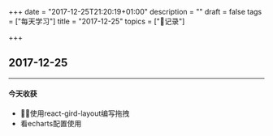 +++
date = "2017-12-25T21:20:19+01:00"
description = ""
draft = false
tags = ["每天学习"]
title = "2017-12-25"
topics = ["记录"]

+++

## 2017-12-25

---
#### 今天收获

* 使用react-gird-layout编写拖拽
* 看echarts配置使用
